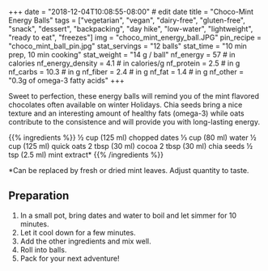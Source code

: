 +++
date = "2018-12-04T10:08:55-08:00" # edit date
title = "Choco-Mint Energy Balls" 
tags = ["vegetarian", "vegan", "dairy-free", "gluten-free",  "snack", "dessert", "backpacking", "day hike", "low-water", "lightweight", "ready to eat", "freezes"]
img = "choco_mint_energy_ball.JPG"
pin_recipe = "choco_mint_ball_pin.jpg"
stat_servings = "12 balls"
stat_time = "10 min prep, 10 min cooking"
stat_weight = "14 g / ball"
nf_energy = 57 # in calories
nf_energy_density = 4.1 # in calories/g
nf_protein = 2.5 # in g
nf_carbs = 10.3 # in g
nf_fiber = 2.4 # in g
nf_fat = 1.4 # in g
nf_other = "0.3g of omega-3 fatty acids"
+++

Sweet to perfection, these energy balls will remind you of the mint flavored chocolates often available on winter Holidays. Chia seeds bring a nice texture and an interesting amount of healthy fats (omega-3) while oats contribute to the consistence and will provide you with long-lasting energy. 

{{% ingredients %}}
½ cup (125 ml) chopped dates
⅓ cup (80 ml) water
½ cup (125 ml) quick oats
2 tbsp (30 ml) cocoa
2 tbsp (30 ml) chia seeds
½ tsp (2.5 ml) mint extract*
{{% /ingredients %}}

\*Can be replaced by fresh or dried mint leaves. Adjust quantity to taste.

## Preparation

1. In a small pot, bring dates and water to boil and let simmer for 10 minutes. 
1. Let it cool down for a few minutes.
1. Add the other ingredients and mix well.
1. Roll into balls. 
1. Pack for your next adventure!




